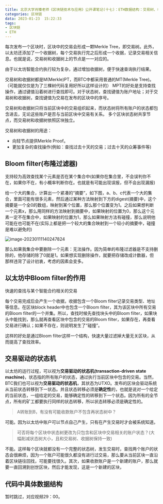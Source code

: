 ```yaml
---
title: 北京大学肖臻老师《区块链技术与应用》公开课笔记(十七)：ETH数据结构：交易树、收据树
categories: 区块链
data: 2023-01-23  15:22:33
tags: 
- 区块链
- ETH
---
```


每次发布一个区块时，区块中的交易会形成一颗Merkle Tree，即交易树。此外，以太坊还添加了一个收据树，每个交易执行完之后形成一个收据，记录交易相关信息。也就是说，交易树和收据树上的节点是一一对应的。

由于以太坊智能合约执行较为复杂，通过增加收据树，便于快速查询执行结果。

交易树和收据树都是M(Merkle)PT，而BTC中都采用普通的MT(Merkle Tree)。（可能就仅仅是为了三棵树代码复用好所以这样设计的）
MPT的好处是支持查找操作，通过键值沿着树进行查找即可。对于状态树，查找键值为账户地址；对于交易树和收据树，查找键值为交易在发布的区块中的序号。

交易树和收据树只将当前区块中的交易组织起来，而状态树将所有账户的状态都包含进去，无论这些账户是否与当前区块中交易有关系。
多个区块状态树共享节点，而交易树和收据树依照区块独立。

交易树和收据树的用途：

- 向轻节点提供Merkle Proof。
- 更加复杂的查找操作(例如：查找过去十天的交易；过去十天的众筹事件等)

## Bloom filter(布隆过滤器)

支持较为高效查找某个元素是否在某个集合中(如果你在集合里，不会误判你不在，如果你不在，有小概率判断你在。也就是有可能出现误报，但不会出现漏报)

给一个大的集合，计算出一个紧凑的“摘要”，如下图，a、b、c代表一个大的集合，里面可能有很多元素，然后通过某种方法映射到下方的digest(摘要)中，这个摘要是一个全0的数组，映射到某个位置，那么那个位置变为1。之后如果想判断一个元素x，那么用同样的方法映射到摘要中，如果映射的位置为0，那么这个元素一定不在集合中，如果映射的位置为1，那么如果映射方法有碰撞，那么说明他可能在也可能不在(实际上都是把一个较大的集合映射到一个较小的摘要中，碰撞是难以避免的)

![image-20230111140247824](https://hanser373.oss-cn-beijing.aliyuncs.com/img/202301111402989.png)

那么如果我集合中要删除一个元素：无法操作。因为简单的布隆过滤器是不支持删除的，他存储的除了0就是1。如果想实现删除操作，就要把存储改成计数器，但那样违背了设计初衷，考虑的因素会变多。

## 以太坊中Bloom filter的作用

快速的查找与某个智能合约相关的交易

每个交易完成后会产生一个收据，收据包含一个Bloom filter记录交易类型、地址等信息。在区块block header中也包含一个Bloom filter，其为该区块中所有交易的Bloom filter的一个并集。所以，查找时候先查找块头中的Bloom filter，如果块头中能找到，那么就再查看区块中包含的交易的Bloom filter，如果存在，再查看交易进行确认；如果不存在，则说明发生了“碰撞”。

这样的好处是通过Bloom filter这样一个结构，快速大量过滤掉大量无关区块，从而提高了查找效率。

## 交易驱动的状态机

以太坊的运行过程，可以视为**交易驱动的状态机(transaction-driven state machine)**，状态指的所有账户的状态，通过执行当前区块中包含的交易。当然，BTC我们也可以视为**交易驱动的状态机**，其状态为UTXO。发布的区块会驱动系统从当前状态转移到下一状态。并且状态转移必须是**确定性**的，也就是说对一个给定的当前状态，一组给定的交易，能够确定性的转移到下一个状态。因为所有的全节点，所有的矿工都要执行同样的状态转移，所以状态转移必须是确定性的。

> A转账到B，有没有可能收款账户不包含再状态树中？

可能。因为以太坊中账户可以节点自己产生，只有在产生交易时才会被系统知道。

> 可否将每个区块中状态树更改为只包含和区块中交易相关的账户状态？(大幅削减状态树大小，且和交易树、收据树保持一致)

不能。这样每个区块就都没有一个完整的状态树，发生交易时，查找两个账户的状态会很麻烦，因为一个账户可能很久都没有进行过交易，那么要从当前区块一直沿着区块链往回找，可能要找很久。其次，如果收款账户是一个新建的账户，那么就要一直回溯到创世区块，然后才能发现，这是一个新建的区块，

## 代码中具体数据结构

暂时跳过，对应视频29：00。